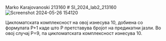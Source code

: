 Marko Karajovanoski 213160 # SI_2024_lab2_213160
![Screenshot 2024-05-26 154120](https://github.com/marko8188/SI_2024_lab2_213160/assets/166756692/095ab379-af9a-4d6d-858d-cd522f1922aa)

Цикломатската комплексност на овој изнесува 10, добиена со формулата P+1 каде што P претставува бројот на предикатни јазли. Во овој случај P=9, па цикломатската комплексност изнесува 10.
